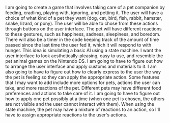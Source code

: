 I am going to create a game that involves taking care of a pet companion by feeding, cradling, playing with, ignoring, and petting it. The user will have a choice of what kind of a pet they want (dog, cat, bird, fish, rabbit, hamster, snake, lizard, or pony). The user will be able to chose from these actions through buttons on the user interface. The pet will have different reactions to these gestures, such as happiness, sadness, sleepiness, and boredom. There will also be a timer in the code keeping track of the amount of time passed since the last time the user fed it, which it will respond to with hunger. This idea is simulating a basic AI using a state machine.
I want the user interface to look aesthetically-pleasing, easy to use, and resemble the pet animal games on the Nintendo DS. I am going to have to figure out how to arrange the user interface and apply customs and materials to it. I am also going to have to figure out how to clearly express to the user the way the pet is feeling so they can apply the appropriate action. Some features that I may want to add include more options for pets, actions the user can take, and more reactions of the pet. Different pets may have different food preferences and actions to take care of it. I am going to have to figure out how to apply one pet possibly at a time (when one pet is chosen, the others are not visible and the user cannot interact with them). When using the state machine, the pet may have a mixture of reactions to an action, so I'll have to assign appropriate reactions to the user's actions. 
